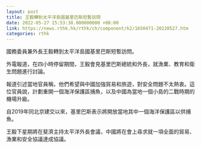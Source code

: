```yaml
---
layout: post
title: 王毅轉到太平洋島國基里巴斯短暫訪問
date: 2022-05-27 15:53:38.000000000 +08:00
link: https://news.rthk.hk/rthk/ch/component/k2/1650471-20220527.htm
categories: rthk
---
```


國務委員兼外長王毅轉到太平洋島國基里巴斯短暫訪問。

外電報道，在四小時停留期間，王毅會見基里巴斯總統和外長，就漁業、教育和衛生問題進行討論。

報道引述當地官員稱，他們希望與中國加強貿易和旅遊，對安全問題不太熱衷。這位官員說，計劃重開一個海洋保護區捕魚，以及中國為當地一個小島的二戰時期的機場升級。

自2019年同北京建交以來，基里巴斯表示將開放當地其中一個海洋保護區以供捕魚。

王毅下星期將在斐濟主持太平洋外長會議，中國將在會上尋求就一項全面的貿易、漁業和安全協議達成協議。
